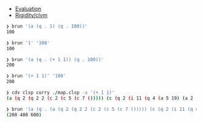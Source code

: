 - [Evaluation](https://chialisp.com/operators#evaluation)
- [Rigidity/clvm](https://github.com/Rigidity/clvm/blob/main/test/run.ts#L48)

```sh
❯ brun '(a (q . 1) (q . 100))'       
100

❯ brun '1' '100'
100

❯ brun '(a (q . (+ 1 1)) (q . 100))' 
200

❯ brun '(+ 1 1)' '100'
200

❯ cdv clsp curry ./map.clsp -a '(+ 1 1)'
(a (q 2 (q 2 2 (c 2 (c 5 (c 7 ())))) (c (q 2 (i 11 (q 4 (a 5 19) (a 2 (c 2 (c 5 (c 27 ()))))) ()) 1) 1)) (c (q 16 1 1) 1))

❯ brun '(a (q . (a (q 2 (q 2 2 (c 2 (c 5 (c 7 ())))) (c (q 2 (i 11 (q 4 (a 5 19) (a 2 (c 2 (c 5 (c 27 ()))))) ()) 1) 1)) (c (q 16 1 1) 1))) (q . (100 200 300)))'
(200 400 600)

```
